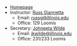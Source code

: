 * [Homepage](http://online.physics.uiuc.edu/courses/phys212/summer12/)
* Instructor: [Russ Giannetta](http://physics.illinois.edu/people/profile.asp?russg)
  * Email: russg@illinois.edu
  * Office: 129 Loomis
* Secretary: [Johneeta Wilde](http://physics.illinois.edu/people/profile.asp?jkwilde)
  * Email: jkwilde@illinois.edu
  * Office: 231/233 Loomis